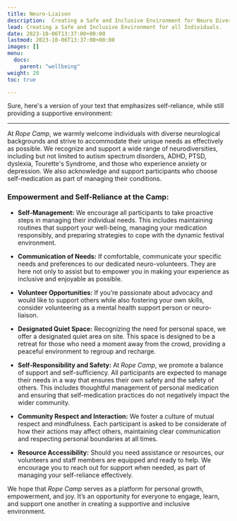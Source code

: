 ```yaml
---
title: Neuro-Liaison
description:  Creating a Safe and Inclusive Environment for Neuro Diverse Individuals
lead: Creating a Safe and Inclusive Environment for all Individuals.
date: 2023-10-06T13:37:00+00:00
lastmod: 2023-10-06T13:37:00+00:00
images: []
menu: 
  docs:
    parent: "wellbeing"
weight: 20
toc: true

---
```

Sure, here's a version of your text that emphasizes self-reliance, while still providing a supportive environment:

---

At _Rope Camp_, we warmly welcome individuals with diverse neurological backgrounds and strive to accommodate their unique needs as effectively as possible. We recognize and support a wide range of neurodiversities, including but not limited to autism spectrum disorders, ADHD, PTSD, dyslexia, Tourette's Syndrome, and those who experience anxiety or depression. We also acknowledge and support participants who choose self-medication as part of managing their conditions.

### Empowerment and Self-Reliance at the Camp:

- **Self-Management:** We encourage all participants to take proactive steps in managing their individual needs. This includes maintaining routines that support your well-being, managing your medication responsibly, and preparing strategies to cope with the dynamic festival environment.

- **Communication of Needs:** If comfortable, communicate your specific needs and preferences to our dedicated neuro-volunteers. They are here not only to assist but to empower you in making your experience as inclusive and enjoyable as possible.
  
- **Volunteer Opportunities:** If you’re passionate about advocacy and would like to support others while also fostering your own skills, consider volunteering as a mental health support person or neuro-liaison. 

- **Designated Quiet Space:** Recognizing the need for personal space, we offer a designated quiet area on site. This space is designed to be a retreat for those who need a moment away from the crowd, providing a peaceful environment to regroup and recharge.

- **Self-Responsibility and Safety:** At _Rope Camp_, we promote a balance of support and self-sufficiency. All participants are expected to manage their needs in a way that ensures their own safety and the safety of others. This includes thoughtful management of personal medication and ensuring that self-medication practices do not negatively impact the wider community.

- **Community Respect and Interaction:** We foster a culture of mutual respect and mindfulness. Each participant is asked to be considerate of how their actions may affect others, maintaining clear communication and respecting personal boundaries at all times.

- **Resource Accessibility:** Should you need assistance or resources, our volunteers and staff members are equipped and ready to help. We encourage you to reach out for support when needed, as part of managing your self-reliance effectively.

We hope that _Rope Camp_ serves as a platform for personal growth, empowerment, and joy. It’s an opportunity for everyone to engage, learn, and support one another in creating a supportive and inclusive environment.
